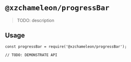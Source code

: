 # `@xzchameleon/progressBar`

> TODO: description

## Usage

```
const progressBar = require('@xzchameleon/progressBar');

// TODO: DEMONSTRATE API
```
